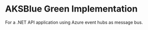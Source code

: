 # AKSBlue Green Implementation 
For a .NET API application using Azure event hubs as message bus. 


